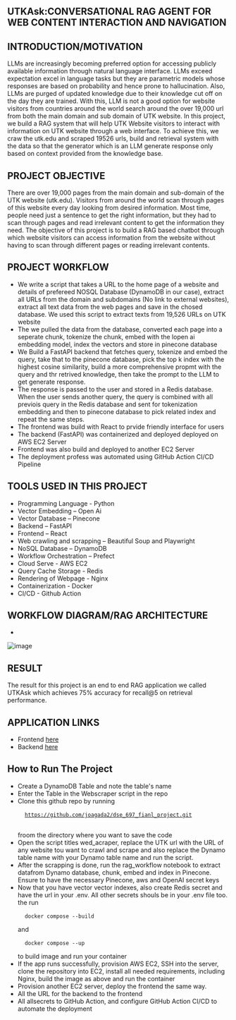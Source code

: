 ## UTKAsk:CONVERSATIONAL RAG AGENT FOR WEB CONTENT INTERACTION AND NAVIGATION

## INTRODUCTION/MOTIVATION
LLMs are increasingly becoming preferred option for accessing publicly available information through natural language interface. LLMs exceed expectation  excel in language tasks but they are parametric models whose responses are based on probability and hence prone to hallucination. Also, LLMs are purged of updated knowledge due to their knowledge cut off on the day they are trained. With this, LLM is not a good option for website visitors from countries around the world search around the over 19,000 url from both the main domain and sub domain of UTK website. In this project, we build a RAG system that will help UTK Website visitors to interact with information on UTK website through a web interface. To achieve this, we craw the utk.edu and scraped 19526 urls, build and retrieval system with the data so that the generator which is an LLM generate response only based on context provided from the knowledge base.
## PROJECT OBJECTIVE
There are over 19,000 pages from the main domain and sub-domain of the UTK website (utk.edu). Visitors from around the world scan through pages of this website every day looking from desired information. Most time, people need just a sentence to get the right information, but they had to scan through pages and read irrelevant content to get the information they need. The objective of this project is to build a RAG based chatbot through which website visitors can access information from the website without having to scan through different pages or reading irrelevant contents.
## PROJECT WORKFLOW
 - We write a script that takes a URL to the home page of a website and details of prefereed NOSQL Database (DynamoDB in our case), extract all URLs from the domain and subdomains (No link to external websites), extract all text data from the web pages and save in the chosed database. We used this script to extract texts from 19,526 URLs on UTK website
 - The we pulled the data from the database, converted each page into a seperate chunk, tokenize the chunk, embed with the lopen ai embedding model, index the vectors and store in pinecone database
 - We Build a FastAPI backend that fetches query, tokenize and embed the query, take that to the pinecone database, pick the top k index with the highest cosine similarity, build a more comprehensive propmt with the query and thr retrived knowledge, then take the prompt to the LLM to get generate response.
 - The response is passed to the user and stored in a Redis database. When the user sends another query, the query is combined with all previois query in the Redis database and sent for tokenization embedding and then to pinecone database to pick related index and repeat the same steps.
 - The frontend was build with React to prvide friendly interface for users
 - The backend (FastAPI) was containerized and deployed deployed on AWS EC2 Server
 - Frontend was also build and deployed to another EC2 Server
 - The deployment profess was automated using GitHub Action CI/CD Pipeline
## TOOLS USED IN THIS PROJECT
 - Programming Language - Python
 - Vector Embedding – Open Ai
 - Vector Database – Pinecone​
 - Backend – FastAPI
 - Frontend – React​
 - Web crawling and scrapping – Beautiful Soup and Playwright​
 - NoSQL Database – DynamoDB​
 - Workflow Orchestration – Prefect​
 - Cloud Serve - AWS EC2
 - Query Cache Storage - Redis
 - Rendering of Webpage - Nginx
 - Containerization - Docker
 - CI/CD - Github Action
## WORKFLOW DIAGRAM/RAG ARCHITECTURE
 - 
![image](https://github.com/user-attachments/assets/11cbe63c-3afc-4ea1-b6b3-aee478c916c8)

## RESULT
The result for this project is an end to end RAG application we called UTKAsk which achieves 75% accuracy for recall@5  on retrieval performance.
## APPLICATION LINKS
 - Frontend [here](http://3.144.96.138/)
 - Backend [here](http://3.143.23.19:8000/docs)
## How to Run The Project
 - Create a DynamoDB Table and note the table's name
 - Enter the Table in the Webscraper script in the repo
 - Clone this github repo by running <pre> <code> https://github.com/joagada2/dse_697_fianl_project.git </code> </pre> froom the directory where you want to save the code
 - Open the script titles wed_acraper, replace the UTK url with the URL of any website tou want to crawl and scrape and also replace the Dynamo table name with your Dynamo table name and run the script. 
 - After the scrapping is done, run the rag_workflow notebook to extract datafrom Dynamo database, chunk, embed and index in Pinecone. Ensure to have the necessary Pinecone, aws and OpenAI secret keys
 - Now that you have vector vector indexes, also create Redis secret and have the url in your .env. All other secrets shouls be in your .env file too. the run <pre> <code> docker compose --build </code> </pre> and <pre> <code> docker compose --up </code> </pre> to build image and run your container
 - If the app runs successfully, provision AWS EC2, SSH into the server, clone the repository into EC2, install all needed requirements, including Nginx, build the image as above and run the container
 - Provision another EC2 server, deploy the frontend the same way.
 - All the URL for the backend to the frontend
 - All allsecrets to GitHub Action, and configure GitHub Action CI/CD to automate the deployment
